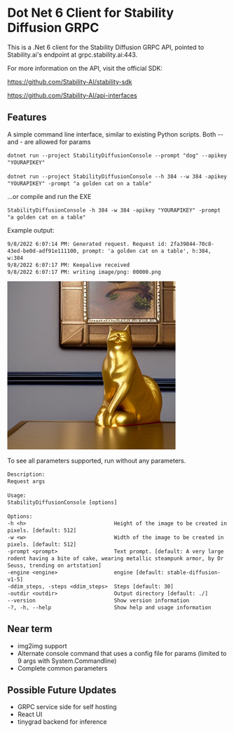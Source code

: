 # Dot Net 6 Client for Stability Diffusion GRPC

This is a .Net 6 client for the Stability Diffusion GRPC API, pointed to Stability.ai's endpoint at grpc.stability.ai:443.

For more information on the API, visit the official SDK:

https://github.com/Stability-AI/stability-sdk

https://github.com/Stability-AI/api-interfaces

## Features

A simple command line interface, similar to existing Python scripts.  Both -- and - are allowed for params

    dotnet run --project StabilityDiffusionConsole --prompt "dog" --apikey "YOURAPIKEY"

    dotnet run --project StabilityDiffusionConsole --h 384 --w 384 -apikey "YOURAPIKEY" -prompt "a golden cat on a table"

...or compile and run the EXE

    StabilityDiffusionConsole -h 384 -w 384 -apikey "YOURAPIKEY" -prompt "a golden cat on a table"

Example output:

    9/8/2022 6:07:14 PM: Generated request. Request id: 2fa39844-70c8-43ed-be0d-adf91e111100, prompt: 'a golden cat on a table', h:384, w:384
    9/8/2022 6:07:17 PM: Keepalive received
    9/8/2022 6:07:17 PM: writing image/png: 00000.png
![a golden cat on a table](/00000.png)


To see all parameters supported, run without any parameters.

    Description:
    Request args

    Usage:
    StabilityDiffusionConsole [options]

    Options:
    -h <h>                            Height of the image to be created in pixels. [default: 512]
    -w <w>                            Width of the image to be created in pixels. [default: 512]
    -prompt <prompt>                  Text prompt. [default: A very large rodent having a bite of cake, wearing metallic steampunk armor, by Dr Seuss, trending on artstation]
    -engine <engine>                  engine [default: stable-diffusion-v1-5]
    -ddim_steps, -steps <ddim_steps>  Steps [default: 30]
    -outdir <outdir>                  Output directory [default: ./]
    --version                         Show version information
    -?, -h, --help                    Show help and usage information

## Near term

* img2img support
* Alternate console command that uses a config file for params (limited to 9 args with System.Commandline)
* Complete common parameters

## Possible Future Updates

* GRPC service side for self hosting
* React UI
* tinygrad backend for inference